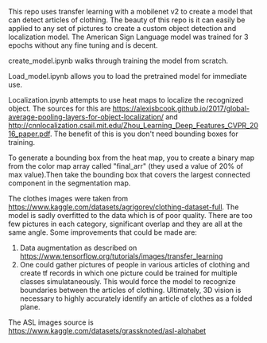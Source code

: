 This repo uses transfer learning with a mobilenet v2 to create a model that can detect articles of clothing. The beauty of this repo is it can easily be applied to any set of pictures to create a custom object detection and localization model. The American Sign Language model was trained for 3 epochs without any fine tuning and is decent.

create_model.ipynb walks through training the model from scratch. 

Load_model.ipynb allows you to load the pretrained model for immediate use. 

Localization.ipynb attempts to use heat maps to localize the recognized object. The sources for this are https://alexisbcook.github.io/2017/global-average-pooling-layers-for-object-localization/ and http://cnnlocalization.csail.mit.edu/Zhou_Learning_Deep_Features_CVPR_2016_paper.pdf. The benefit of this is you don't need bounding boxes for training.

To generate a bounding box from the heat map, you to create a binary map from the color map array called "final_arr" (they used a value of 20% of max value).Then take the bounding box that covers the largest connected component in the segmentation map. 

The clothes images were taken from https://www.kaggle.com/datasets/agrigorev/clothing-dataset-full. The model is sadly overfitted to the data which is of poor quality. There are too few pictures in each category, significant overlap and they are all at the same angle. Some improvements that could be made are:
1) Data augmentation as described on https://www.tensorflow.org/tutorials/images/transfer_learning
2) One could gather pictures of people in various articles of clothing and create tf records in which one picture could be trained for multiple classes simulataneously. This would force the model to recognize boundaries between the articles of clothing.
Ultimately, 3D vision is necessary to highly accurately identify an article of clothes as a folded plane.

The ASL images source is https://www.kaggle.com/datasets/grassknoted/asl-alphabet
